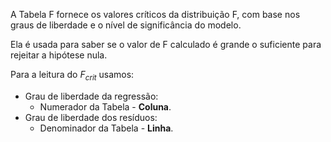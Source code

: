 A Tabela F fornece os valores críticos da distribuição F, com base nos graus de liberdade e o nível de significância do modelo.

Ela é usada para saber se o valor de F calculado é grande o suficiente para rejeitar a hipótese nula.

Para a leitura do $F_{crit}$ usamos:
- Grau de liberdade da regressão:
	- Numerador da Tabela - **Coluna**.
- Grau de liberdade dos resíduos:
	- Denominador da Tabela - **Linha**.
